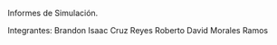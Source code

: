 Informes de Simulación.

Integrantes: Brandon Isaac Cruz Reyes
             Roberto David Morales Ramos